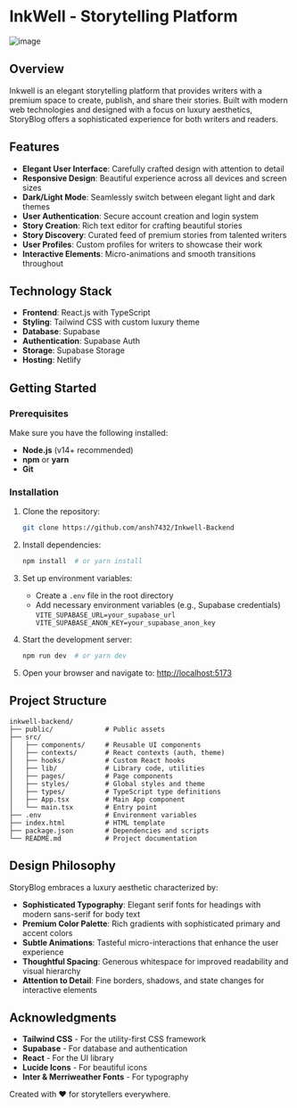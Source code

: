 # InkWell - Storytelling Platform

![image](https://github.com/user-attachments/assets/21435eba-2c41-4db7-a9b3-dc51b8dd5c8d)


## Overview
Inkwell is an elegant storytelling platform that provides writers with a premium space to create, publish, and share their stories. Built with modern web technologies and designed with a focus on luxury aesthetics, StoryBlog offers a sophisticated experience for both writers and readers.

## Features
- **Elegant User Interface**: Carefully crafted design with attention to detail
- **Responsive Design**: Beautiful experience across all devices and screen sizes
- **Dark/Light Mode**: Seamlessly switch between elegant light and dark themes
- **User Authentication**: Secure account creation and login system
- **Story Creation**: Rich text editor for crafting beautiful stories
- **Story Discovery**: Curated feed of premium stories from talented writers
- **User Profiles**: Custom profiles for writers to showcase their work
- **Interactive Elements**: Micro-animations and smooth transitions throughout

## Technology Stack
- **Frontend**: React.js with TypeScript
- **Styling**: Tailwind CSS with custom luxury theme
- **Database**: Supabase
- **Authentication**: Supabase Auth
- **Storage**: Supabase Storage
- **Hosting**: Netlify

## Getting Started

### Prerequisites
Make sure you have the following installed:
- **Node.js** (v14+ recommended)
- **npm** or **yarn**
- **Git**

### Installation
1. Clone the repository:
   ```bash
   git clone https://github.com/ansh7432/Inkwell-Backend
   ```

2. Install dependencies:
   ```bash
   npm install  # or yarn install
   ```

3. Set up environment variables:
   - Create a `.env` file in the root directory
   - Add necessary environment variables (e.g., Supabase credentials)
  ``` VITE_SUPABASE_URL=your_supabase_url VITE_SUPABASE_ANON_KEY=your_supabase_anon_key ```

4. Start the development server:
   ```bash
   npm run dev  # or yarn dev
   ```

5. Open your browser and navigate to: [http://localhost:5173](http://localhost:5173)

## Project Structure
```
inkwell-backend/
├── public/             # Public assets
├── src/                
│   ├── components/     # Reusable UI components
│   ├── contexts/       # React contexts (auth, theme)
│   ├── hooks/          # Custom React hooks
│   ├── lib/            # Library code, utilities
│   ├── pages/          # Page components
│   ├── styles/         # Global styles and theme
│   ├── types/          # TypeScript type definitions
│   ├── App.tsx         # Main App component
│   └── main.tsx        # Entry point
├── .env                # Environment variables
├── index.html          # HTML template
├── package.json        # Dependencies and scripts
└── README.md           # Project documentation

```

## Design Philosophy
StoryBlog embraces a luxury aesthetic characterized by:
- **Sophisticated Typography**: Elegant serif fonts for headings with modern sans-serif for body text
- **Premium Color Palette**: Rich gradients with sophisticated primary and accent colors
- **Subtle Animations**: Tasteful micro-interactions that enhance the user experience
- **Thoughtful Spacing**: Generous whitespace for improved readability and visual hierarchy
- **Attention to Detail**: Fine borders, shadows, and state changes for interactive elements


## Acknowledgments
- **Tailwind CSS** - For the utility-first CSS framework
- **Supabase** - For database and authentication
- **React** - For the UI library
- **Lucide Icons** - For beautiful icons
- **Inter & Merriweather Fonts** - For typography

Created with ❤️ for storytellers everywhere.
